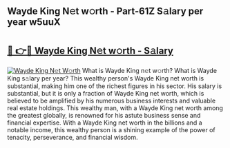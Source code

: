 ## Wayde King N𝚎t w𝚘rth - Part-61Z S𝚊lary per year w5uuX

# <h2><a href="http://gc1huu.nevu.top/?p=Wayde+King">🔗 👉🔴 Wayde King N𝚎t w𝚘rth - S𝚊lary</a></h2>

[![Wayde King N𝚎t W𝚘rth](https://i.imgur.com/Oavwk0R.jpeg)](http://gc1huu.nevu.top/?p=Wayde+King)
What is Wayde King n𝚎t w𝚘rth? What is Wayde King s𝚊lary per year?
This wealthy person's Wayde King net worth is substantial, making him one of the richest figures in his sector. His salary is substantial, but it is only a fraction of Wayde King net worth, which is believed to be amplified by his numerous business interests and valuable real estate holdings. This wealthy man, with a Wayde King net worth among the greatest globally, is renowned for his astute business sense and financial expertise. With a Wayde King net worth in the billions and a notable income, this wealthy person is a shining example of the power of tenacity, perseverance, and financial wisdom.
